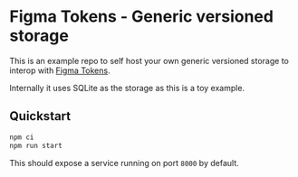 # Figma Tokens - Generic versioned storage

This is an example repo to self host your own generic versioned storage to interop with [Figma Tokens](https://www.figmatokens.com/).

Internally it uses SQLite as the storage as this is a toy example.

## Quickstart

```sh
npm ci
npm run start
```

This should expose a service running on port `8000` by default.
